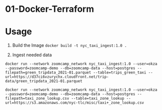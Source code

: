 # 01-Docker-Terraform

# Usage
1. Build the Image
```docker build -t nyc_taxi_ingest:1.0 .```

2. Ingest needed data
```
docker run --network zoomcamp_network nyc_taxi_ingest:1.0 --user=okza --password=zoomcamp-demo --db=zoomcamp-data --host=postgres --filepath=green_tripdata_2021-01.parquet --table=trips_green_taxi --url=https://d37ci6vzurychx.cloudfront.net/trip-data/green_tripdata_2021-01.parquet

docker run --network zoomcamp_network nyc_taxi_ingest:1.0 --user=okza --password=zoomcamp-demo --db=zoomcamp-data --host=postgres --filepath=taxi_zone_lookup.csv --table=taxi_zone_lookup --url=https://s3.amazonaws.com/nyc-tlc/misc/taxi+_zone_lookup.csv
```
